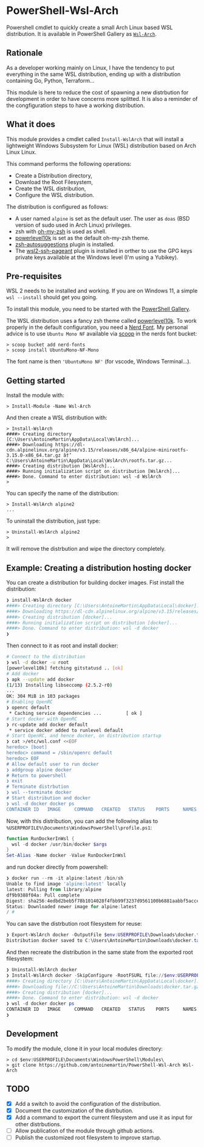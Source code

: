 # PowerShell-Wsl-Arch

Powershell cmdlet to quickly create a small Arch Linux based WSL distribution.
It is available in PowerShell Gallery as
[`Wsl-Arch`](https://www.powershellgallery.com/packages/Wsl-Arch/1.1.1).

## Rationale

As a developer working mainly on Linux, I have the tendency to put everything in
the same WSL distribution, ending up with a distribution containing Go, Python,
Terraform...

This module is here to reduce the cost of spawning a new distrbution for
development in order to have concerns more splitted. It is also a reminder of
the congfiguration steps to have a working distribution.

## What it does

This module provides a cmdlet called `Install-WslArch` that will install a
lightweight Windows Subsystem for Linux (WSL) distribution based on Arch Linux
Linux.

This command performs the following operations:

- Create a Distribution directory,
- Download the Root Filesystem,
- Create the WSL distribution,
- Configure the WSL distribution.

The distribution is configured as follows:

- A user named `alpine` is set as the default user. The user as `doas` (BSD
  version of sudo used in Arch Linux) privileges.
- zsh with [oh-my-zsh](https://ohmyz.sh/) is used as shell.
- [powerlevel10k](https://github.com/romkatv/powerlevel10k) is set as the
  default oh-my-zsh theme.
- [zsh-autosuggestions](https://github.com/zsh-users/zsh-autosuggestions) plugin
  is installed.
- The
  [wsl2-ssh-pageant](https://github.com/antoinemartin/wsl2-ssh-pageant-oh-my-zsh-plugin)
  plugin is installed in orther to use the GPG keys private keys available at
  the Windows level (I'm using a Yubikey).

## Pre-requisites

WSL 2 needs to be installed and working. If you are on Windows 11, a simple
`wsl --install` should get you going.

To install this module, you need to be started with the
[PowerShell Gallery](https://docs.microsoft.com/en-us/powershell/scripting/gallery/getting-started?view=powershell-7.2).

The WSL distribution uses a fancy zsh theme called
[powerlevel10k](https://github.com/romkatv/powerlevel10k). To work properly in
the default configuration, you need a [Nerd Font](https://www.nerdfonts.com/).
My personal advice is to use `Ubuntu Mono NF` available via [scoop](scoop.sh) in
the nerds font bucket:

```console
> scoop bucket add nerd-fonts
> scoop install UbuntuMono-NF-Mono
```

The font name is then `'UbuntuMono NF'` (for vscode, Windows Terminal...).

## Getting started

Install the module with:

```console
> Install-Module -Name Wsl-Arch
```

And then create a WSL distribution with:

```console
> Install-WslArch
####> Creating directory [C:\Users\AntoineMartin\AppData\Local\WslArch]...
####> Downloading https://dl-cdn.alpinelinux.org/alpine/v3.15/releases/x86_64/alpine-minirootfs-3.15.0-x86_64.tar.gz â†’ C:\Users\AntoineMartin\AppData\Local\WslArch\rootfs.tar.gz...
####> Creating distribution [WslArch]...
####> Running initialization script on distribution [WslArch]...
####> Done. Command to enter distribution: wsl -d WslArch
>
```

You can specify the name of the distribution:

```console
> Install-WslArch alpine2
...
```

To uninstall the distribution, just type:

```console
> Uninstall-WslArch alpine2
>
```

It will remove the distrbution and wipe the directory completely.

## Example: Creating a distribution hosting docker

You can create a distribution for building docker images. Fist install the
distribution:

```powershell
❯ install-WslArch docker
####> Creating directory [C:\Users\AntoineMartin\AppData\Local\docker]...
####> Downloading https://dl-cdn.alpinelinux.org/alpine/v3.15/releases/x86_64/alpine-minirootfs-3.15.0-x86_64.tar.gz â†’ C:\Users\AntoineMartin\AppData\Local\docker\rootfs.tar.gz...
####> Creating distribution [docker]...
####> Running initialization script on distribution [docker]...
####> Done. Command to enter distribution: wsl -d docker
❯
```

Then connect to it as root and install docker:

```bash
# Connect to the distribution
❯ wsl -d docker -u root
[powerlevel10k] fetching gitstatusd .. [ok]
# Add docker
❯ apk --update add docker
(1/13) Installing libseccomp (2.5.2-r0)
...
OK: 304 MiB in 103 packages
# Enabling OpenRC
❯ openrc default
 * Caching service dependencies ...         [ ok ]
# Start docker with OpenRC
❯ rc-update add docker default
 * service docker added to runlevel default
# Start OpenRC, and hence docker, on distribution startup
❯ cat >/etc/wsl.conf <<EOF
heredoc> [boot]
heredoc> command = /sbin/openrc default
heredoc> EOF
# Allow default user to run docker
❯ addgroup alpine docker
# Return to powershell
❯ exit
# Terminate distrbution
❯ wsl --terminate docker
# Start distribution and docker
❯ wsl -d docker docker ps
CONTAINER ID   IMAGE     COMMAND   CREATED   STATUS    PORTS     NAMES
```

Now, with this distribution, you can add the following alias to
`%USERPROFILE%\Documents\WindowsPowerShell\profile.ps1`:

```powershell
function RunDockerInWsl {
  wsl -d docker /usr/bin/docker $args
}
Set-Alias -Name docker -Value RunDockerInWsl
```

and run docker directly from powershell:

```powershell
❯ docker run --rm -it alpine:latest /bin/sh
Unable to find image 'alpine:latest' locally
latest: Pulling from library/alpine
df9b9388f04a: Pull complete
Digest: sha256:4edbd2beb5f78b1014028f4fbb99f3237d9561100b6881aabbf5acce2c4f9454
Status: Downloaded newer image for alpine:latest
/ #
```

You can save the distrbution root filesystem for reuse:

```powershell
❯ Export-WslArch docker -OutputFile $env:USERPROFILE\Downloads\docker.tar.gz
Distribution docker saved to C:\Users\AntoineMartin\Downloads\docker.tar.gz
```

And then recreate the distribution in the same state from the exported root
filesystem:

```powershell
❯ Uninstall-WslArch docker
❯ Install-WslArch docker -SkipConfigure -RootFSURL file://$env:USERPROFILE\Downloads\docker.tar.gz
####> Creating directory [C:\Users\AntoineMartin\AppData\Local\docker]...
####> Downloading file://C:\Users\AntoineMartin\Downloads\docker.tar.gz â†’ C:\Users\AntoineMartin\AppData\Local\docker\rootfs.tar.gz...
####> Creating distribution [docker]...
####> Done. Command to enter distribution: wsl -d docker
❯ wsl -d docker docker ps
CONTAINER ID   IMAGE     COMMAND   CREATED   STATUS    PORTS     NAMES
❯
```

## Development

To modify the module, clone it in your local modules directory:

```console
> cd $env:USERPROFILE\Documents\WindowsPowerShell\Modules\
> git clone https://github.com/antoinemartin/PowerShell-Wsl-Arch Wsl-Arch
```

## TODO

- [x] Add a switch to avoid the configuration of the distribution.
- [x] Document the customization of the distrbution.
- [x] Add a command to export the current filesystem and use it as input for
      other distrbutions.
- [ ] Allow publication of the module through github actions.
- [ ] Publish the customized root filesystem to improve startup.

